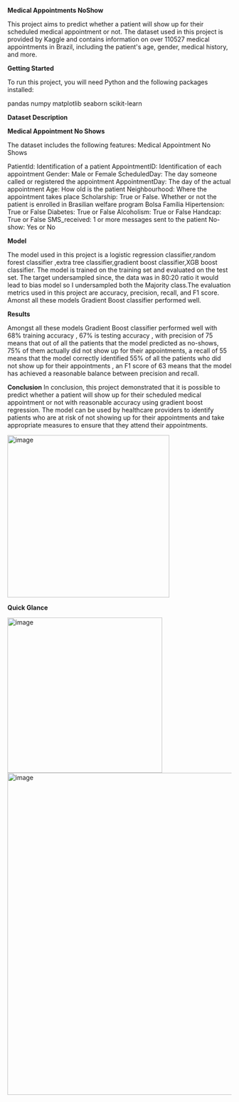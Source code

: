 **Medical Appointments NoShow**

This project aims to predict whether a patient will show up for their scheduled medical appointment or not. The dataset used in this project is provided by Kaggle and contains information on over 110527 medical appointments in Brazil, including the patient's age, gender, medical history, and more.

**Getting Started**

To run this project, you will need Python and the following packages installed:

pandas
numpy
matplotlib
seaborn
scikit-learn

**Dataset Description**

**Medical Appointment No Shows**

The dataset includes the following features: Medical Appointment No Shows

PatientId: Identification of a patient
AppointmentID: Identification of each appointment
Gender: Male or Female
ScheduledDay: The day someone called or registered the appointment
AppointmentDay: The day of the actual appointment
Age: How old is the patient
Neighbourhood: Where the appointment takes place
Scholarship: True or False. Whether or not the patient is enrolled in Brasilian welfare program Bolsa Família
Hipertension: True or False
Diabetes: True or False
Alcoholism: True or False
Handcap: True or False
SMS_received: 1 or more messages sent to the patient
No-show: Yes or No

**Model**

The model used in this project is a logistic regression classifier,random forest classifier ,extra tree classifier,gradient boost classifier,XGB boost classifier. The model is trained on the training set and evaluated on the test set. The target undersampled since, the data was in 80:20 ratio it would lead to bias model so I undersampled both the Majority class.The evaluation metrics used in this project are accuracy, precision, recall, and F1 score.
Amonst all these models Gradient Boost classifier performed well.

**Results**

Amongst all these models Gradient Boost classifier performed well with 68%  training accuracy , 67% is testing accuracy , with precision of 75 means that out of all the patients that the model predicted as no-shows, 75% of them actually did not show up for their appointments, a recall of 55 means that the model correctly identified 55% of all the patients who did not show up for their appointments , an F1 score of 63 means that the model has achieved a reasonable balance between precision and recall.

**Conclusion**
In conclusion, this project demonstrated that it is possible to predict whether a patient will show up for their scheduled medical appointment or not with reasonable accuracy using gradient boost regression. The model can be used by healthcare providers to identify patients who are at risk of not showing up for their appointments and take appropriate measures to ensure that they attend their appointments.

<img width="364" alt="image" src="https://user-images.githubusercontent.com/119112861/234960377-b26d62b0-f0a4-4bf8-b684-fcef22819006.png">


**Quick Glance**

<img width="348" alt="image" src="https://user-images.githubusercontent.com/119112861/234960158-db1863fa-dd2b-4f00-87ee-49d611a02abc.png">

<img width="722" alt="image" src="https://user-images.githubusercontent.com/119112861/234961067-2746a82f-2b80-44c1-9860-ab8c1e28cc7a.png">
